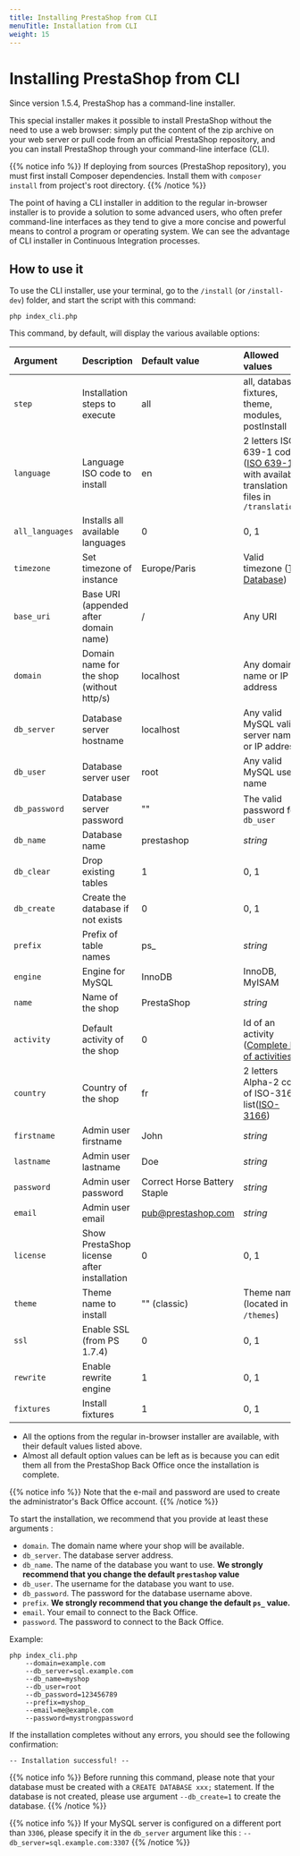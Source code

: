 ```yaml
---
title: Installing PrestaShop from CLI
menuTitle: Installation from CLI
weight: 15
---
```


# Installing PrestaShop from CLI

Since version 1.5.4, PrestaShop has a command-line installer.

This special installer makes it possible to install PrestaShop without the need to use a web browser: simply put the content of the zip archive on your web server or pull code from an official PrestaShop repository, and you can install PrestaShop through your command-line interface (CLI). 

{{% notice info %}}
If deploying from sources (PrestaShop repository), you must first install Composer dependencies.
Install them with `composer install` from project's root directory.
{{% /notice %}}

The point of having a CLI installer in addition to the regular in-browser installer is to provide a solution to some advanced users, who often prefer command-line interfaces as they tend to give a more concise and powerful means to control a program or operating system. We can see the advantage of CLI installer in Continuous Integration processes.

## How to use it

To use the CLI installer, use your terminal, go to the `/install` (or `/install-dev`) folder, and start the script with this command:

```shell
php index_cli.php
```

This command, by default, will display the various available options:

| Argument        | Description                                | Default value                | Allowed values                                                                                        |
| :-------------- | :----------------------------------------- | :--------------------------- | :---------------------------------------------------------------------------------------------------- |
| `step`          | Installation steps to execute              | all                          | all, database, fixtures, theme, modules, postInstall                                                  |
| `language`      | Language ISO code to install               | en                           | 2 letters ISO 639-1 code ([ISO 639-1][iso-639-1]) with available translation files in `/translations` |
| `all_languages` | Installs all available languages           | 0                            | 0, 1                                                                                                  |
| `timezone`      | Set timezone of instance                   | Europe/Paris                 | Valid timezone ([TZ Database][tz-database])                                                           |
| `base_uri`      | Base URI (appended after domain name)      | /                            | Any URI                                                                                               |
| `domain`        | Domain name for the shop (without http/s)  | localhost                    | Any domain name or IP address                                                                         |
| `db_server`     | Database server hostname                   | localhost                    | Any valid MySQL valid server name or IP address                                                       |
| `db_user`       | Database server user                       | root                         | Any valid MySQL user name                                                                             |
| `db_password`   | Database server password                   | ""                           | The valid password for `db_user`                                                                      |
| `db_name`       | Database name                              | prestashop                   | _string_                                                                                              |
| `db_clear`      | Drop existing tables                       | 1                            | 0, 1                                                                                                  |
| `db_create`     | Create the database if not exists          | 0                            | 0, 1                                                                                                  |
| `prefix`        | Prefix of table names                      | ps\_                         | _string_                                                                                              |
| `engine`        | Engine for MySQL                           | InnoDB                       | InnoDB, MyISAM                                                                                        |
| `name`          | Name of the shop                           | PrestaShop                   | _string_                                                                                              |
| `activity`      | Default activity of the shop               | 0                            | Id of an activity ([Complete list of activities][activities])                                         |
| `country`       | Country of the shop                        | fr                           | 2 letters Alpha-2 code of ISO-3166 list([ISO-3166][iso-3166])                                         |
| `firstname`     | Admin user firstname                       | John                         | _string_                                                                                              |
| `lastname`      | Admin user lastname                        | Doe                          | _string_                                                                                              |
| `password`      | Admin user password                        | Correct Horse Battery Staple | _string_                                                                                              |
| `email`         | Admin user email                           | pub@prestashop.com           | _string_                                                                                              |
| `license`       | Show PrestaShop license after installation | 0                            | 0, 1                                                                                                  |
| `theme`         | Theme name to install                      | "" (classic)                 | Theme name (located in `/themes`)                                                                     |
| `ssl`           | Enable SSL (from PS 1.7.4)                 | 0                            | 0, 1                                                                                                  |
| `rewrite`       | Enable rewrite engine                      | 1                            | 0, 1                                                                                                  |
| `fixtures`      | Install fixtures                           | 1                            | 0, 1                                                                                                  |

- All the options from the regular in-browser installer are available, with their default values listed above.
- Almost all default option values can be left as is because you can edit them all from the PrestaShop Back Office once the installation is complete. 

{{% notice info %}}
Note that the e-mail and password are used to create the administrator's Back Office account.
{{% /notice %}}

To start the installation, we recommend that you provide at least these arguments :

- `domain`. The domain name where your shop will be available.
- `db_server`. The database server address.
- `db_name`. The name of the database you want to use. **We strongly recommend that you change the default `prestashop` value**
- `db_user`. The username for the database you want to use.
- `db_password`. The password for the database username above.
- `prefix`. **We strongly recommend that you change the default `ps_` value.**
- `email`. Your email to connect to the Back Office. 
- `password`. The password to connect to the Back Office.

Example:

```shell
php index_cli.php 
    --domain=example.com 
    --db_server=sql.example.com 
    --db_name=myshop
    --db_user=root 
    --db_password=123456789 
    --prefix=myshop_
    --email=me@example.com
    --password=mystrongpassword
```

If the installation completes without any errors, you should see the following confirmation:

```shell
-- Installation successful! --
```

{{% notice info %}}
Before running this command, please note that your database must be created with a `CREATE DATABASE xxx;` statement. 
If the database is not created, please use argument `--db_create=1` to create the database.
{{% /notice %}}

{{% notice info %}}
If your MySQL server is configured on a different port than `3306`, please specify it in the `db_server` argument like this :
`--db_server=sql.example.com:3307`
{{% /notice %}}

[iso-639-1]: https://en.wikipedia.org/wiki/List_of_ISO_639-1_codes
[tz-database]: https://en.wikipedia.org/wiki/List_of_tz_database_time_zones
[activities]: https://github.com/PrestaShop/PrestaShop/blob/1.7.8.7/src/PrestaShopBundle/Form/Admin/Configure/ShopParameters/General/PreferencesType.php#L214-L233
[iso-3166]: https://en.wikipedia.org/wiki/List_of_ISO_3166_country_codes
